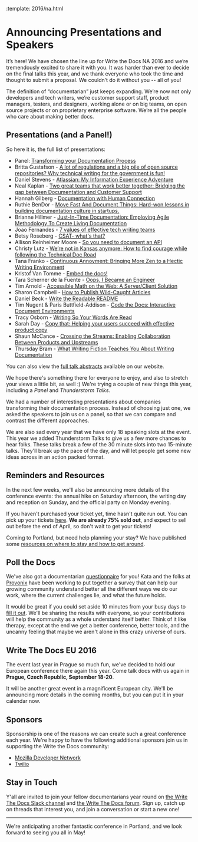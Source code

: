 :template: 2016/na.html

# Announcing Presentations and Speakers

It’s here! We have chosen the line up for Write the Docs NA 2016
and we’re tremendously excited to share it with you. 
It was harder than ever to decide on the final talks this year, 
and we thank everyone who took the time and thought to submit a proposal. 
We couldn’t do it without you -- all of you! 

The definition of “documentarian” 
just keeps expanding. We’re now not only developers and tech writers, 
we’re customer support staff, product managers, testers, and designers, 
working alone or on big teams, on open source projects 
or on proprietary enterprise software. 
We’re all the people who care about making better docs.

## Presentations (and a Panel!)

So here it is, the full list of presentations:

* Panel: [Transforming your Documentation Process](/conf/na/2016/speakers/#speaker-panel)
* Britta Gustafson - [A lot of regulations and a big pile of open source repositories? Why technical writing for the government is fun!](/conf/na/2016/speakers/#speaker-britta-gustafson)
* Daniel Stevens - [Atlassian: My Information Experience Adventure](/conf/na/2016/speakers/#speaker-daniel-stevens)
* Neal Kaplan - [Two great teams that work better together: Bridging the gap between Documentation and Customer Support](/conf/na/2016/speakers/#speaker-neal-kaplan)
* Hannah Gilberg - [Documentation with Human Connection](/conf/na/2016/speakers/#speaker-hannah-gilberg)
* Ruthie BenDor - [Move Fast And Document Things: Hard-won lessons in building documentation culture in startups.](/conf/na/2016/speakers/#speaker-ruthie-bendor)
* Brianne Hillmer - [Just-In-Time Documentation: Employing Agile Methodology To Create Living Documentation](/conf/na/2016/speakers/#speaker-brianne-hillmer)
* Joao Fernandes - [7 values of effective tech writing teams](/conf/na/2016/speakers/#speaker-joao-fernandes)
* Betsy Roseberg - [CSAT- what's that?](/conf/na/2016/speakers/#speaker-betsy-roseberg)
* Allison Reinheimer Moore - [So you need to document an API](/conf/na/2016/speakers/#speaker-allison-reinheimer-moore)
* Christy Lutz - [We’re not in Kansas anymore: How to find courage while following the Technical Doc Road](/conf/na/2016/speakers/#speaker-christy-lutz)
* Tana Franko - [Continuous Annoyment: Bringing More Zen to a Hectic Writing Environment](/conf/na/2016/speakers/#speaker-tana-franko)
* Kristof Van Tomme - [Embed the docs!  ](/conf/na/2016/speakers/#speaker-kristof-van-tomme)
* Tara Scherner de la Fuente - [Oops, I Became an Engineer](/conf/na/2016/speakers/#speaker-tara-scherner-de-la-fuente)
* Tim Arnold - [Accessible Math on the Web: A Server/Client Solution](/conf/na/2016/speakers/#speaker-tim-arnold)
* Sharon Campbell - [How to Publish Wild-Caught Articles](/conf/na/2016/speakers/#speaker-sharon-campbell)
* Daniel Beck - [Write the Readable README](/conf/na/2016/speakers/#speaker-daniel-beck)
* Tim Nugent & Paris Buttfield-Addison - [Code the Docs: Interactive Document Environments](/conf/na/2016/speakers/#speaker-tim-nugent)
* Tracy Osborn - [Writing So Your Words Are Read](/conf/na/2016/speakers/#speaker-tracy-osborn)
* Sarah Day - [Copy that: Helping your users succeed with effective product copy](/conf/na/2016/speakers/#speaker-sarah-day)
* Shaun McCance - [Crossing the Streams: Enabling Collaboration Between Products and Upstreams ](/conf/na/2016/speakers/#speaker-shaun-mccance)
* Thursday Bram - [What Writing Fiction Teaches You About Writing Documentation](/conf/na/2016/speakers/#speaker-thursday-bram)

You can also view the [full talk abstracts][talks] available on our website.

We hope there's something there for everyone to enjoy,
and also to stretch your views a little bit, as well :)
We're trying a couple of new things this year,
including a *Panel* and *Thunderstorm Talks*.

We had a number of interesting presentations about companies transforming their documentation process.
Instead of choosing just one,
we asked the speakers to join us on a panel,
so that we can compare and contrast the different approaches.

We are also sad every year that we have only 18 speaking slots at the event.
This year we added Thunderstorm Talks to give us a few more chances to hear folks.
These talks break a few of the 30 minute slots into two 15-minute talks.
They'll break up the pace of the day,
and will let people get some new ideas across in an action packed format.

[talks]: http://www.writethedocs.org/conf/na/2016/speakers/

## Reminders and Resources

In the next few weeks, we'll also be announcing more details of the
conference events: the annual hike on Saturday afternoon, the writing 
day and reception on Sunday, and the official party on
Monday evening. 

If you haven't purchased your ticket yet, time hasn't quite run out. 
You can pick up your tickets [here][tickets]. 
**We are already 75% sold out**,
and expect to sell out before the end of April,
so don't wait to get your tickets!

Coming to Portland, but need help planning your stay? 
We have published some [resources on where to stay and how to get around][visiting].

[visiting]: http://writethedocs.org/conf/na/2016/visiting/
[tickets]: http://writethedocs.org/conf/na/2016/#tickets

## Poll the Docs

We've also got a documentarian [questionnaire][survey] for you! Kata and the folks at [Provonix][provonix] have been 
working to put together a survey that can help our growing community understand better all the 
different ways we do our work, where the current challenges lie, and what the future holds.

It would be great if you could set aside 10 minutes from your busy days to [fill it out][survey].
We'll be sharing the results with everyone, so your contributions will help the community as a whole understand itself better.
Think of it like therapy,
except at the end we get a better conference,
better tools,
and the uncanny feeling that maybe we aren't alone in this crazy universe of ours.

[survey]: http://goo.gl/forms/E12jOHaR9x
[provonix]: http://pronovix.com/

## Write The Docs EU 2016

The event last year in Prague so much fun,
we've decided to hold our European conference there again this year.
Come talk docs with us again in **Prague, Czech Republic, September 18-20**.

It will be another great event in a magnificent European city.
We'll be announcing more details in the coming months,
but you can put it in your calendar now.


## Sponsors

Sponsorship is one of the reasons we can create such a great 
conference each year. We're happy to have the following additional sponsors join us
in supporting the Write the Docs community:

 * [Mozilla Developer Network](https://developer.mozilla.org/en-US/)
 * [Twilio](https://www.twilio.com/)


## Stay in Touch

Y'all are invited to join your fellow documentarians year round on 
[the Write The Docs Slack channel][channel] and 
[the Write The Docs forum][forum]. Sign up, catch up 
on threads that interest you, and join a conversation or start a new one!

[channel]: https://writethedocs.slack.com/
[forum]: http://forum.writethedocs.org/

----

We're anticipating another fantastic conference in Portland,
and we look forward to seeing you all in May!
